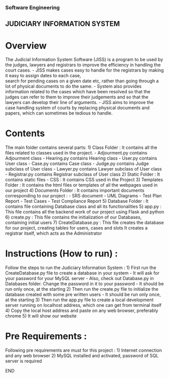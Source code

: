 ### Software Engineering

## JUDICIARY INFORMATION SYSTEM

# Overview

The Judicial Information System Software (JISS) is a program to be used by the judges, lawyers and 
registrars to improve the efficiency in handling the court cases. 
	-	JISS makes cases easy to handle for the registrars by making it easy to assign dates to each case, 	
		search for pending cases on a given date etc, rather than going through a lot of physical documents to do the same.
	-	System also provides information related to the cases which have been resolved so that the judges 
		can refer to them to improve their judgements and so that the lawyers can develop their line of arguments. 
	-	JISS aims to improve the case handling system of courts by replacing physical documents and papers,
		which can sometimes be tedious to handle.

# Contents

The main folder contains several parts:
	1)	Class Folder : It contains all the files related to classes used in the project.
		-	Adjourment.py contains Adjourment class
		-	Hearing.py contains Hearing class
		-	User.py contains User class
		-	Case.py contains Case class
		-	Judge.py contains Judge subclass of User class
		-	Lawyer.py contains Lawyer subclass of User class
		-	Registrar.py contains Registrar subclass of User class
	2)	Static Folder : It contains static files
		-	CSS : It contains CSS used in the Project
	3)	Templates Folder : It contains the html files or templates of all the webpages used in our project
	4)	Documents Folder : It contains important documents corresponding to our project :
			-	SRS document
			-	UML Diagrams
			-	Test Plan Report
			-	Test Cases
			-	Test Compliance Report
	5)	Database Folder : It contains file containing Database class and all its functionalities
	5)	app.py : This file contains all the backend work of our project using Flask and python
	6)	create.py : This file contains the initialization of our Databases, containing initial users
	7)	CreateDatabase.py : This file creates the database for our project, creating tables for users, cases and slots
				It creates a registrar itself, which acts as the Administrator

# Instructions (How to run) :

Follow the steps to run the Judiciary Information System :
	1)	First run the CreateDatabase.py file to create a database in your system
		-	It will ask for your password for your MySQL server
		-	Also, check out Database.py in Databases folder. Change the password in it to your password
		-	It should be run only once, at the starting
	2)	Then run the create.py file to initialize the database created with some pre written users
		-	It should be run only once, at the starting
	3)	Then run the app.py file to create a local development server running on localhost address, which one can get 
				from terminal itself
	4)	Copy the local host address and paste on any web browser, preferably chrome
	5)	It will show our website

# Pre Requirements :

Following pre requirements are must for this project :
	1)	Internet connection and any web browser
	2)	MySQL installed and activated, password of SQL server is required


END